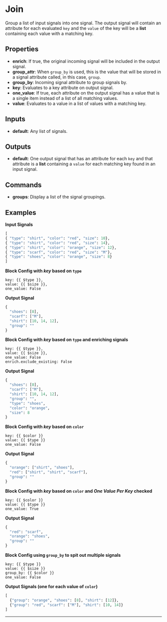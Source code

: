 Join
====
Group a list of input signals into one signal. The output signal will contain an attribute for each evaluated `key` and the `value` of the key will be a **list** containing each value with a matching key.

Properties
----------
- **enrich**: If true, the original incoming signal will be included in the output signal.
- **group_attr**: When `group_by` is used, this is the value that will be stored in a signal attribute called, in this case, `group`.
- **group_by**: Incoming signal attribute to group signals by.
- **key**: Evaluates to a key attribute on output signal.
- **one_value**: If true, each attribute on the output signal has a value that is a single item instead of a list of all matching values.
- **value**: Evaluates to a value in a list of values with a matching key.

Inputs
------
- **default**: Any list of signals.

Outputs
-------
- **default**: One output signal that has an attribute for each `key` and that attribute is a **list** containing a `value` for each matching key found in an input signal.

Commands
--------
- **groups**: Display a list of the signal groupings.

Examples
--------
**Input Signals**
```python
[
{ "type": "shirt", "color": "red", "size": 10},
{ "type": "shirt", "color": "red", "size": 14},
{ "type": "shirt", "color": "orange", "size": 12},
{ "type": "scarf", "color": "red", "size": "M"},
{ "type": "shoes", "color": "orange", "size": 8}
]
```
**Block Config with _key_ based on `type`**
```
key: {{ $type }},
value: {{ $size }},
one_value: False
```
**Output Signal**
```python
{
  "shoes": [8],
  "scarf": ["M"],
  "shirt": [10, 14, 12],
  "group": ""
}
```
**Block Config with _key_ based on `type` and enriching signals**
```
key: {{ $type }},
value: {{ $size }},
one_value: False
enrich.exclude_existing: False
```
**Output Signal**
```python
{
  "shoes": [8],
  "scarf": ["M"],
  "shirt": [10, 14, 12],
  "group": "",
  "type": "shoes",
  "color": "orange",
  "size": 8
}
```
**Block Config with _key_ based on `color`**
```
key: {{ $color }}
value: {{ $type }}
one_value: False
```
**Output Signal**
```python
{
  "orange": ["shirt", "shoes"],
  "red": ["shirt", "shirt", "scarf"],
  "group": ""
}
```
**Block Config with _key_ based on `color` and _One Value Per Key_ checked**
```
key: {{ $color }}
value: {{ $type }}
one_value: True
```
**Output Signal**
```python
{
  "red": "scarf",
  "orange": "shoes",
  "group": ""
}
```
**Block Config using `group_by` to spit out multiple signals**
```
key: {{ $type }}
value: {{ $size }}
group_by: {{ $color }}
one_value: False
```
**Output Signals (one for each value of `color`)**
```python
[
  {"group": "orange", "shoes": [8], "shirt": [12]},
  {"group": "red", "scarf": ["M"], "shirt": [10, 14]}
]
```

***
